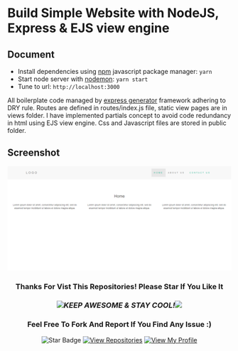 <!--
 * @Author: BDFD
 * @Date: 2022-02-03 12:27:46
 * @LastEditTime: 2022-02-03 12:36:44
 * @LastEditors: BDFD
 * @Description:
 * @FilePath: \Heroku_Node.js_Template\README.md
-->

# Build Simple Website with NodeJS, Express & EJS view engine

## Document

- Install dependencies using [npm](https://www.npmjs.com/) javascript package manager: `yarn`
- Start node server with [nodemon](https://nodemon.io/): `yarn start`
- Tune to url: `http://localhost:3000`

All boilerplate code managed by [express generator](https://expressjs.com/en/starter/generator.html) framework adhering to DRY rule. Routes are defined in routes/index.js file, static view pages are in views folder. I have implemented partials concept to avoid code redundancy in html using EJS view engine. Css and Javascript files are stored in public folder.

## Screenshot

<img src="public/img/screenshot.png">

<div align="center">

### Thanks For Vist This Repositories! Please Star If You Like It

### <img src="https://media.giphy.com/media/WUlplcMpOCEmTGBtBW/giphy.gif" width="30"><i>KEEP AWESOME & STAY COOL!</i><img src="https://media.giphy.com/media/WUlplcMpOCEmTGBtBW/giphy.gif" width="30">

### Feel Free To Fork And Report If You Find Any Issue :)

![Star Badge](https://img.shields.io/static/v1?label=%F0%9F%8C%9F&message=If%20Useful&style=style=flat&color=BC4E99)
[![View Repositories](https://img.shields.io/badge/View-My_Repositories-blue?logo=GitHub)](https://github.com/bdfd?tab=repositories)
[![View My Profile](https://img.shields.io/badge/View-My_Profile-green?logo=GitHub)](https://github.com/bdfd)

</div>
